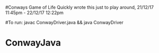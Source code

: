 #Conways Game of Life
Quickly wrote this just to play around, 21/12/17 11:45pm - 22/12/17 12:22pm

#To run:
javac ConwayDriver.java && java ConwayDriver
# ConwayJava
